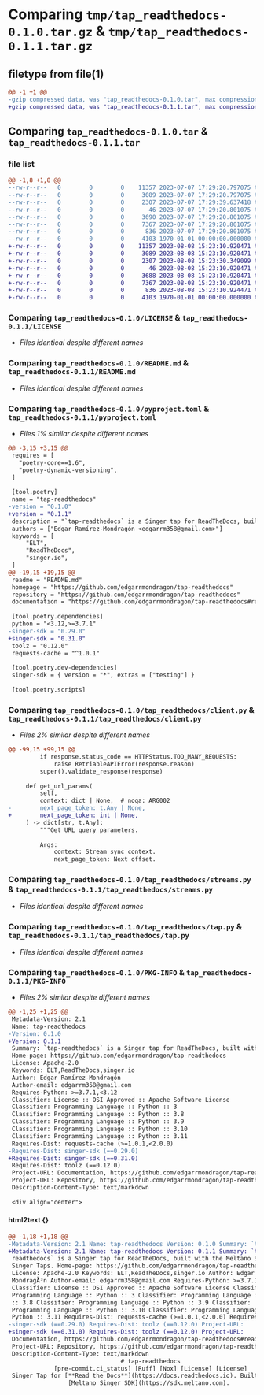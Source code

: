 # Comparing `tmp/tap_readthedocs-0.1.0.tar.gz` & `tmp/tap_readthedocs-0.1.1.tar.gz`

## filetype from file(1)

```diff
@@ -1 +1 @@
-gzip compressed data, was "tap_readthedocs-0.1.0.tar", max compression
+gzip compressed data, was "tap_readthedocs-0.1.1.tar", max compression
```

## Comparing `tap_readthedocs-0.1.0.tar` & `tap_readthedocs-0.1.1.tar`

### file list

```diff
@@ -1,8 +1,8 @@
--rw-r--r--   0        0        0    11357 2023-07-07 17:29:20.797075 tap_readthedocs-0.1.0/LICENSE
--rw-r--r--   0        0        0     3089 2023-07-07 17:29:20.797075 tap_readthedocs-0.1.0/README.md
--rw-r--r--   0        0        0     2307 2023-07-07 17:29:39.637418 tap_readthedocs-0.1.0/pyproject.toml
--rw-r--r--   0        0        0       46 2023-07-07 17:29:20.801075 tap_readthedocs-0.1.0/tap_readthedocs/__init__.py
--rw-r--r--   0        0        0     3690 2023-07-07 17:29:20.801075 tap_readthedocs-0.1.0/tap_readthedocs/client.py
--rw-r--r--   0        0        0     7367 2023-07-07 17:29:20.801075 tap_readthedocs-0.1.0/tap_readthedocs/streams.py
--rw-r--r--   0        0        0      836 2023-07-07 17:29:20.801075 tap_readthedocs-0.1.0/tap_readthedocs/tap.py
--rw-r--r--   0        0        0     4103 1970-01-01 00:00:00.000000 tap_readthedocs-0.1.0/PKG-INFO
+-rw-r--r--   0        0        0    11357 2023-08-08 15:23:10.920471 tap_readthedocs-0.1.1/LICENSE
+-rw-r--r--   0        0        0     3089 2023-08-08 15:23:10.920471 tap_readthedocs-0.1.1/README.md
+-rw-r--r--   0        0        0     2307 2023-08-08 15:23:30.349099 tap_readthedocs-0.1.1/pyproject.toml
+-rw-r--r--   0        0        0       46 2023-08-08 15:23:10.920471 tap_readthedocs-0.1.1/tap_readthedocs/__init__.py
+-rw-r--r--   0        0        0     3688 2023-08-08 15:23:10.920471 tap_readthedocs-0.1.1/tap_readthedocs/client.py
+-rw-r--r--   0        0        0     7367 2023-08-08 15:23:10.920471 tap_readthedocs-0.1.1/tap_readthedocs/streams.py
+-rw-r--r--   0        0        0      836 2023-08-08 15:23:10.924471 tap_readthedocs-0.1.1/tap_readthedocs/tap.py
+-rw-r--r--   0        0        0     4103 1970-01-01 00:00:00.000000 tap_readthedocs-0.1.1/PKG-INFO
```

### Comparing `tap_readthedocs-0.1.0/LICENSE` & `tap_readthedocs-0.1.1/LICENSE`

 * *Files identical despite different names*

### Comparing `tap_readthedocs-0.1.0/README.md` & `tap_readthedocs-0.1.1/README.md`

 * *Files identical despite different names*

### Comparing `tap_readthedocs-0.1.0/pyproject.toml` & `tap_readthedocs-0.1.1/pyproject.toml`

 * *Files 1% similar despite different names*

```diff
@@ -3,15 +3,15 @@
 requires = [
   "poetry-core==1.6",
   "poetry-dynamic-versioning",
 ]
 
 [tool.poetry]
 name = "tap-readthedocs"
-version = "0.1.0"
+version = "0.1.1"
 description = "`tap-readthedocs` is a Singer tap for ReadTheDocs, built with the Meltano SDK for Singer Taps."
 authors = ["Edgar Ramírez-Mondragón <edgarrm358@gmail.com>"]
 keywords = [
     "ELT",
     "ReadTheDocs",
     "singer.io",
 ]
@@ -19,15 +19,15 @@
 readme = "README.md"
 homepage = "https://github.com/edgarrmondragon/tap-readthedocs"
 repository = "https://github.com/edgarrmondragon/tap-readthedocs"
 documentation = "https://github.com/edgarrmondragon/tap-readthedocs#readme"
 
 [tool.poetry.dependencies]
 python = "<3.12,>=3.7.1"
-singer-sdk = "0.29.0"
+singer-sdk = "0.31.0"
 toolz = "0.12.0"
 requests-cache = "^1.0.1"
 
 [tool.poetry.dev-dependencies]
 singer-sdk = { version = "*", extras = ["testing"] }
 
 [tool.poetry.scripts]
```

### Comparing `tap_readthedocs-0.1.0/tap_readthedocs/client.py` & `tap_readthedocs-0.1.1/tap_readthedocs/client.py`

 * *Files 2% similar despite different names*

```diff
@@ -99,15 +99,15 @@
         if response.status_code == HTTPStatus.TOO_MANY_REQUESTS:
             raise RetriableAPIError(response.reason)
         super().validate_response(response)
 
     def get_url_params(
         self,
         context: dict | None,  # noqa: ARG002
-        next_page_token: t.Any | None,
+        next_page_token: int | None,
     ) -> dict[str, t.Any]:
         """Get URL query parameters.
 
         Args:
             context: Stream sync context.
             next_page_token: Next offset.
```

### Comparing `tap_readthedocs-0.1.0/tap_readthedocs/streams.py` & `tap_readthedocs-0.1.1/tap_readthedocs/streams.py`

 * *Files identical despite different names*

### Comparing `tap_readthedocs-0.1.0/tap_readthedocs/tap.py` & `tap_readthedocs-0.1.1/tap_readthedocs/tap.py`

 * *Files identical despite different names*

### Comparing `tap_readthedocs-0.1.0/PKG-INFO` & `tap_readthedocs-0.1.1/PKG-INFO`

 * *Files 2% similar despite different names*

```diff
@@ -1,25 +1,25 @@
 Metadata-Version: 2.1
 Name: tap-readthedocs
-Version: 0.1.0
+Version: 0.1.1
 Summary: `tap-readthedocs` is a Singer tap for ReadTheDocs, built with the Meltano SDK for Singer Taps.
 Home-page: https://github.com/edgarrmondragon/tap-readthedocs
 License: Apache-2.0
 Keywords: ELT,ReadTheDocs,singer.io
 Author: Edgar Ramírez-Mondragón
 Author-email: edgarrm358@gmail.com
 Requires-Python: >=3.7.1,<3.12
 Classifier: License :: OSI Approved :: Apache Software License
 Classifier: Programming Language :: Python :: 3
 Classifier: Programming Language :: Python :: 3.8
 Classifier: Programming Language :: Python :: 3.9
 Classifier: Programming Language :: Python :: 3.10
 Classifier: Programming Language :: Python :: 3.11
 Requires-Dist: requests-cache (>=1.0.1,<2.0.0)
-Requires-Dist: singer-sdk (==0.29.0)
+Requires-Dist: singer-sdk (==0.31.0)
 Requires-Dist: toolz (==0.12.0)
 Project-URL: Documentation, https://github.com/edgarrmondragon/tap-readthedocs#readme
 Project-URL: Repository, https://github.com/edgarrmondragon/tap-readthedocs
 Description-Content-Type: text/markdown
 
 <div align="center">
```

#### html2text {}

```diff
@@ -1,18 +1,18 @@
-Metadata-Version: 2.1 Name: tap-readthedocs Version: 0.1.0 Summary: `tap-
+Metadata-Version: 2.1 Name: tap-readthedocs Version: 0.1.1 Summary: `tap-
 readthedocs` is a Singer tap for ReadTheDocs, built with the Meltano SDK for
 Singer Taps. Home-page: https://github.com/edgarrmondragon/tap-readthedocs
 License: Apache-2.0 Keywords: ELT,ReadTheDocs,singer.io Author: Edgar RamÃ­rez-
 MondragÃ³n Author-email: edgarrm358@gmail.com Requires-Python: >=3.7.1,<3.12
 Classifier: License :: OSI Approved :: Apache Software License Classifier:
 Programming Language :: Python :: 3 Classifier: Programming Language :: Python
 :: 3.8 Classifier: Programming Language :: Python :: 3.9 Classifier:
 Programming Language :: Python :: 3.10 Classifier: Programming Language ::
 Python :: 3.11 Requires-Dist: requests-cache (>=1.0.1,<2.0.0) Requires-Dist:
-singer-sdk (==0.29.0) Requires-Dist: toolz (==0.12.0) Project-URL:
+singer-sdk (==0.31.0) Requires-Dist: toolz (==0.12.0) Project-URL:
 Documentation, https://github.com/edgarrmondragon/tap-readthedocs#readme
 Project-URL: Repository, https://github.com/edgarrmondragon/tap-readthedocs
 Description-Content-Type: text/markdown
                                # tap-readthedocs
             [pre-commit.ci_status] [Ruff] [Nox] [License] [License]
 Singer Tap for [**Read the Docs**](https://docs.readthedocs.io). Built with the
                 [Meltano Singer SDK](https://sdk.meltano.com).
```

